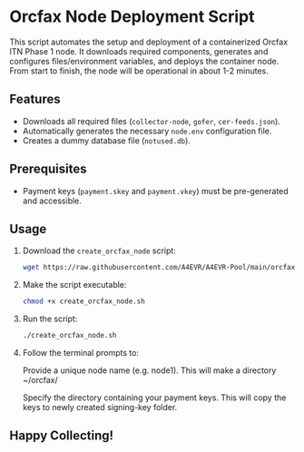 # Orcfax Node Deployment Script

This script automates the setup and deployment of a containerized Orcfax ITN Phase 1 node. It downloads required components, generates and configures files/environment variables, and deploys the container node. From start to finish, the node will be operational in about 1-2 minutes.

## Features

- Downloads all required files (`collector-node`, `gofer`, `cer-feeds.json`).
- Automatically generates the necessary `node.env` configuration file.
- Creates a dummy database file (`notused.db`).

## Prerequisites

- Payment keys (`payment.skey` and `payment.vkey`) must be pre-generated and accessible.

## Usage

1. Download the `create_orcfax_node` script:
    ```bash
    wget https://raw.githubusercontent.com/A4EVR/A4EVR-Pool/main/orcfax/create_orcfax_node.sh
    ```

2. Make the script executable:
    ```bash
    chmod +x create_orcfax_node.sh
    ```

3. Run the script:
    ```bash
    ./create_orcfax_node.sh
    ```

4. Follow the terminal prompts to:

    Provide a unique node name (e.g. node1). This will make a directory ~/orcfax/<your-node-name>
    
    Specify the directory containing your payment keys. This will copy the keys to newly created signing-key folder.


## Happy Collecting!
